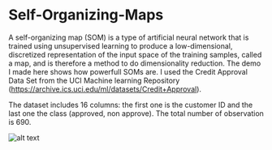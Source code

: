 # Self-Organizing-Maps
A self-organizing map (SOM) is a type of artificial neural network that is trained using unsupervised learning to produce a low-dimensional, discretized representation of the input space of the training samples, called a map, and is therefore a method to do dimensionality reduction. The demo I made here shows how powerfull SOMs are. I used the Credit Approval Data Set from the UCI Machine learning Repository (https://archive.ics.uci.edu/ml/datasets/Credit+Approval). 

The dataset includes 16 columns: the first one is the customer ID and the last one the class (approved, non approve). The total number of observation is 690. 

![alt text](C:\Users\gianl\Self_Organizing_Maps\pie.tif)
